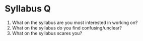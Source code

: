 Syllabus Q
==========
1. What on the syllabus are you most interested in working on?
2. What on the syllabus do you find confusing/unclear? 
3. What on the syllabus scares you? 
